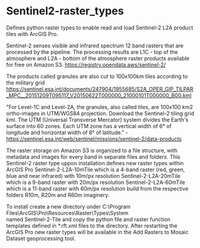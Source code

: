 # Sentinel2-raster_types
Defines python raster types to enable read and load Sentinel-2 L2A product tiles with ArcGIS Pro.

Sentinel-2 senses visible and infrared spectrum 12 band rasters that are processed by the pipeline. The processing results are L1C - top of the atmosphere and L2A - bottom of the atmosphere raster products available for free on Amazon S3.
https://registry.opendata.aws/sentinel-2/

The products called granules are also cut to 100x100km tiles according to the military grid
https://sentinel.esa.int/documents/247904/1955685/S2A_OPER_GIP_TILPAR_MPC__20151209T095117_V20150622T000000_21000101T000000_B00.kml


"For Level-1C and Level-2A, the granules, also called tiles, are 100x100 km2 ortho-images in UTM/WGS84 projection. Download the Sentinel-2 tiling grid kml.
The UTM (Universal Transverse Mercator) system divides the Earth's surface into 60 zones. Each UTM zone has a vertical width of 6° of longitude and horizontal width of 8° of latitude." - https://sentinel.esa.int/web/sentinel/missions/sentinel-2/data-products

The raster storage on Amazon S3 is organized to a file structure, with metadata and images for every band in separate files and folders. This Sentinel-2 raster type uppon installation defines new raster types within ArcGIS Pro
Sentinel-2-L2A-10mTile which is a 4-band raster (red, green, blue and near infrared) with 10m/px resolution
Sentinel-2-L2A-20mTile which is a 9-band raster with 20m/px resolution
Sentinel-2-L2A-60mTile which is a 11-band raster with 60m/px resolution
build from the respective folders R10m, R20m and R60m imaginery.

To install create a new directory under 
C:\Program Files\ArcGIS\Pro\Resources\Raster\Types\System\
named Sentinel-2-Tile
and copy the python file and raster function templates defined in *.rft.xml files to the directory.
After restarting the ArcGIS Pro new raster types will be available in the Add Rasters to Mosaic Dataset geoprocessing tool.
